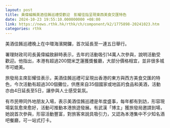 ```yaml
---
layout: post
title: 黃偉綸稱美酒佳餚巡禮受歡迎　彭耀佳指呈現東西美食交匯特色
date: 2024-10-23 19:55:10.000000000 +08:00
link: https://news.rthk.hk/rthk/ch/component/k2/1775898-20241023.htm
categories: rthk
---
```


美酒佳餚巡禮晚上在中環海濱開鑼，首次延長至一連五日舉行。

署理財政司司長黃偉綸致辭時表示，去年的活動吸引14萬人次參與，說明活動受歡迎。他指出，本港有超過200間米芝蓮獲獎餐廳，大部分價格相宜，並非很多城市可媲美。

旅發局主席彭耀佳表示，美酒佳餚巡禮可呈現出香港的東方與西方美食交匯的特色，今次活動有超過300個攤位，供應來自35個國家或地區的食品和美酒，活動亦由4日延長至5日，讓參與人士感受氣氛。

有市民帶同外地朋友入場，表示美酒佳餚巡禮是年度盛事，每年都有到訪，形容現場氣氛愈來愈好，活動可推動本港旅遊發展。有武漢「博主」獲旅發局邀請到場，她說首次參與，形容活動豐富，對旅客來說具吸引力，又認為本港集中不少知名酒吧餐廳，可一站式打卡。
